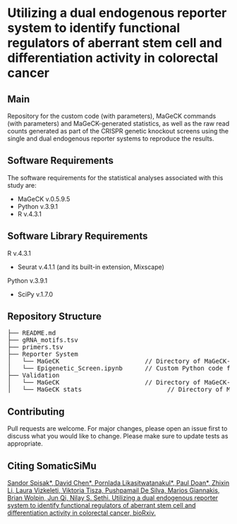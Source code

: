 # Utilizing a dual endogenous reporter system to identify functional regulators of aberrant stem cell and differentiation activity in colorectal cancer
 
## Main
Repository for the custom code (with parameters), MaGeCK commands (with parameters) and MaGeCK-generated statistics, as well as the raw read counts generated as part of the CRISPR genetic knockout screens using the single and dual endogenous reporter systems to reproduce the results.

## Software Requirements 
The software requirements for the statistical analyses associated with this study are:
* MaGeCK v.0.5.9.5
* Python v.3.9.1
* R v.4.3.1

## Software Library Requirements
R v.4.3.1
* Seurat v.4.1.1 (and its built-in extension, Mixscape)

Python v.3.9.1
* SciPy v.1.7.0

## Repository Structure
<pre>
├── README.md
├── gRNA_motifs.tsv
├── primers.tsv
├── Reporter System                                     
│   └── MaGeCK                       // Directory of MaGeCK-generated results. (L3 + L6: Dual Reporter, L1 + L4: Single GFP Reporter, L2 + L5: Single mKate2 Reporter)
│   └── Epigenetic_Screen.ipynb      // Custom Python code for analyses of CRISPR genetic screen.
├── Validation                                    
│   └── MaGeCK                       // Directory of MaGeCK-generated results for early validation of the endogenous reporter system.
│   └── MaGeCK_stats                       // Directory of MaGeCK-generated results for early validation of the endogenous reporter system.
</pre>

## Contributing
Pull requests are welcome. For major changes, please open an issue first to discuss what you would like to change. Please make sure to update tests as appropriate.

## Citing SomaticSiMu
[Sandor Spisak*, David Chen*, Pornlada Likasitwatanakul*, Paul Doan*, Zhixin Li, Laura Vizkeleti, Viktoria Tisza, Pushpamail De Silva, Marios Giannakis, Brian Wolpin, Jun Qi, Nilay S. Sethi. Utilizing a dual endogenous reporter system to identify functional regulators of aberrant stem cell and differentiation activity in colorectal cancer, bioRxiv.](https://doi.org/10.1101/2023.06.21.545895)



